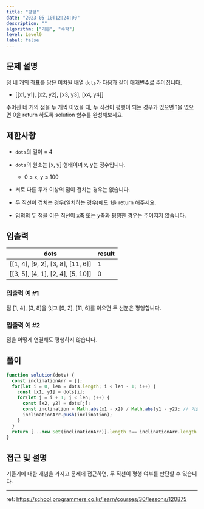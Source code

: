 ```yaml
---
title: "평행"
date: "2023-05-10T12:24:00"
description: ""
algorithm: ["기본", "수학"]
level: Level0
label: false
---
```


## 문제 설명

점 네 개의 좌표를 담은 이차원 배열 `dots`가 다음과 같이 매개변수로 주어집니다.

- [[x1, y1], [x2, y2], [x3, y3], [x4, y4]]

주어진 네 개의 점을 두 개씩 이었을 때, 두 직선이 평행이 되는 경우가 있으면 1을 없으면 0을 return 하도록 solution 함수를 완성해보세요.

## 제한사항

- `dots`의 길이 = 4

- `dots`의 원소는 [x, y] 형태이며 x, y는 정수입니다.

  - 0 ≤ x, y ≤ 100

- 서로 다른 두개 이상의 점이 겹치는 경우는 없습니다.

- 두 직선이 겹치는 경우(일치하는 경우)에도 1을 return 해주세요.

- 임의의 두 점을 이은 직선이 x축 또는 y축과 평행한 경우는 주어지지 않습니다.

## 입출력

| dots                              | result |
| --------------------------------- | ------ |
| [[1, 4], [9, 2], [3, 8], [11, 6]] | 1      |
| [[3, 5], [4, 1], [2, 4], [5, 10]] | 0      |

### 입출력 예 #1

점 [1, 4], [3, 8]을 잇고 [9, 2], [11, 6]를 이으면 두 선분은 평행합니다.

### 입출력 예 #2

점을 어떻게 연결해도 평행하지 않습니다.

## 풀이

```javascript
function solution(dots) {
  const inclinationArr = [];
  for(let i = 0, len = dots.length; i < len - 1; i++) {
    const [x1, y1] = dots[i];
    for(let j = i + 1; j < len; j++) {
      const [x2, y2] = dots[j];
      const inclination = Math.abs(x1 - x2) / Math.abs(y1 - y2); // 기울기
      inclinationArr.push(inclination);
    }
  }
  return [...new Set(inclinationArr)].length !== inclinationArr.length ? 1 : 0;
}
```

## 접근 및 설명

기울기에 대한 개념을 가지고 문제에 접근하면, 두 직선이 평행 여부를 판단할 수 있습니다.

---

ref: https://school.programmers.co.kr/learn/courses/30/lessons/120875